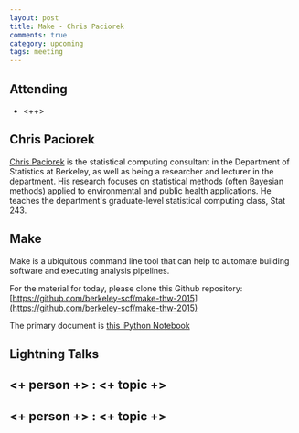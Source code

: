 ```yaml
---
layout: post
title: Make - Chris Paciorek
comments: true
category: upcoming
tags: meeting 
---
```



## Attending

- <++>


## Chris Paciorek

[Chris Paciorek](http://www.stat.berkeley.edu/~paciorek) is the statistical computing consultant in the Department of Statistics at Berkeley, as well as being a researcher and lecturer in the department. His research focuses on statistical methods (often Bayesian methods) applied to environmental and public health applications. He teaches the department's graduate-level statistical computing class, Stat 243.

## Make

Make is a ubiquitous command line tool that can help to automate building 
software and executing analysis pipelines.

For the material for today, please clone this Github repository: [https://github.com/berkeley-scf/make-thw-2015](https://github.com/berkeley-scf/make-thw-2015)

The primary document is [this iPython Notebook](https://github.com/berkeley-scf/make-thw-2015/blob/master/workshop.ipynb)


## Lightning Talks 

## <+ person +> : <+ topic +>

## <+ person +> : <+ topic +>


[code]: https://github.com/thehackerwithin/berkeley/tree/master/topic "Code Examples" 
